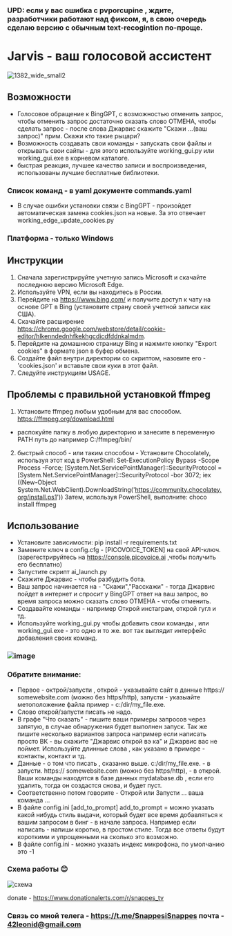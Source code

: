 ### UPD: если у вас ошибка с pvporcupine , ждите, разработчики работают над фиксом, я, в свою очередь сделаю версию с обычным text-recogintion по-проще.
# Jarvis - ваш голосовой ассистент

![1382_wide_small2](https://user-images.githubusercontent.com/111605401/235349662-31b3ea1e-c4f7-43bc-9959-792e51a27a2d.png)
## Возможности
- Голосовое обращение к BingGPT, с возможностью отменить запрос, чтобы отменить запрос достаточно сказать слово ОТМЕНА, чтобы сделать запрос - после слова Джарвис скажите "Скажи ...(ваш запрос)" прим. Скажи кто такие рыцари? 
- Возможность создавать свои команды - запускать свои файлы и открывать свои сайты - для этого используйте working_gui.py или working_gui.exe в корневом каталоге.
- быстрая реакция, лучшее качество записи и воспроизведения, использованы лучшие бесплатные библиотеки.
### Список команд - в yaml документе commands.yaml 
- В случае ошибки установки связи с BingGPT - произойдет автоматическая замена cookies.json на новые. За это отвечает working_edge_update_cookies.py

### Платформа - только Windows
## Инструкции
1) Сначала зарегистрируйте учетную запись Microsoft и скачайте последнюю версию Microsoft Edge.
2) Используйте VPN, если вы находитесь в России.
3) Перейдите на https://www.bing.com/ и получите доступ к чату на основе GPT в Bing (установите страну своей учетной записи как США).
4) Скачайте расширение https://chrome.google.com/webstore/detail/cookie-editor/hlkenndednhfkekhgcdicdfddnkalmdm.
5) Перейдите на домашнюю страницу Bing и нажмите кнопку "Export cookies" в формате json в буфер обмена.
6) Создайте файл внутри директории со скриптом, назовите его - 'cookies.json' и вставьте свои куки в этот файл.
7) Следуйте инструкциям USAGE.

## Проблемы с правильной установкой ffmpeg
1) Установите ffmpeg любым удобным для вас способом. https://ffmpeg.org/download.html
- распокуйте папку в любую директорию и занесите в переменную PATH путь до например C:/ffmpeg/bin/
2) быстрый способ - или таким способом - Установите Chocolately, используя этот код в PowerShell:
Set-ExecutionPolicy Bypass -Scope Process -Force; [System.Net.ServicePointManager]::SecurityProtocol = [System.Net.ServicePointManager]::SecurityProtocol -bor 3072; iex ((New-Object System.Net.WebClient).DownloadString('https://community.chocolatey.org/install.ps1'))
Затем, используя PowerShell, выполните: choco install ffmpeg
## Использование
- Установите зависимости: pip install -r requirements.txt
- Замените ключ в config.cfg - [PICOVOICE_TOKEN]  на свой API-ключ. (зарегестрируйтесь на https://console.picovoice.ai ,чтобы получить его бесплатно)
- Запустите скрипт ai_launch.py
- Скажите Джарвис -  чтобы разбудить бота.
- Ваш запрос начинается на - "Скажи","Расскажи" - тогда Джарвис пойдет в интернет и спросит у BingGPT ответ на ваш запрос, во время запроса можно сказать слово ОТМЕНА - чтобы отменить.
- Создавайте команды - например Открой инстаграм, открой гугл и тд.
- Используйте working_gui.py чтобы добавить свои команды , или working_gui.exe - это одно и то же.
вот так выглядит интерфейс добавления своих команд.
### ![image](https://user-images.githubusercontent.com/111605401/235350281-a9ed8476-584a-4f2c-aad8-0ec2447635ba.png)

### Обратите внимание: 
- Первое - октрой/запусти , открой - указывайте сайт в данные https:// somewebsite.com (можно без https/http), запусти - указыайте метоположение файла пример - c:/dir/my_file.exe.
- Слово открой/запусти писать не надо.
- В графе "Что сказать" - пишите ваши примеры запросов через запятую, в случае обнаружения будет выполнен запуск. Так же пишите несколько вариантов запроса например если написать просто ВК - вы скажите "Джарвис открой вэ ка" и Джарвис вас не поймет. Используйте длинные слова , как указано в примере - контакты, контакт и тд.
- Данные - о том что писать , сказанно выше. c:/dir/my_file.exe. - в запусти. https:// somewebsite.com (можно без https/http), - в открой.
Ваши команды находятся в базе данных mydatabase.db , если его удалить, тогда он создастся снова, и будет пуст.
- Соответственно потом говорите - Открой или Запусти ... ваша команда ...
- В файле config.ini [add_to_prompt]
add_to_prompt = можно указать какой нибудь стиль выдачи, который будет все время добавляться к вашим запросом в бинг - в начале запроса. Например если написать - напиши коротко, в простом стиле. Тогда все ответы будут короткими и упрощенными на сколько это возможно.
- В файле config.ini - можно указать индекс микрофона, по умолчанию это -1 
### Схема работы 😊 
![схема](https://user-images.githubusercontent.com/111605401/235351434-7f6c7d9a-8289-4e02-b4d2-07ddc94b2af5.png)

donate - https://www.donationalerts.com/r/snappes_tv
### Связь со мной телега - https://t.me/SnappesiSnappes  почта - 42leonid@gmail.com
